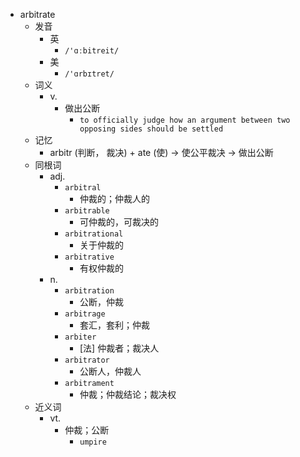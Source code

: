 - arbitrate
  - 发音
    - 英
      - `/'ɑːbitreit/`
    - 美
      - `/'ɑrbɪtret/`
  - 词义
    - v.
      - 做出公断
        - `to officially judge how an argument between two opposing sides should be settled`
  - 记忆
    - arbitr (判断， 裁决) + ate (使) → 使公平裁决 → 做出公断
  - 同根词
    - adj.
      - `arbitral`
        - 仲裁的；仲裁人的
      - `arbitrable`
        - 可仲裁的，可裁决的
      - `arbitrational`
        - 关于仲裁的
      - `arbitrative`
        - 有权仲裁的
    - n.
      - `arbitration`
        - 公断，仲裁
      - `arbitrage`
        - 套汇，套利；仲裁
      - `arbiter`
        - [法] 仲裁者；裁决人
      - `arbitrator`
        - 公断人，仲裁人
      - `arbitrament`
        - 仲裁；仲裁结论；裁决权
  - 近义词
    - vt.
      - 仲裁；公断
        - `umpire`
